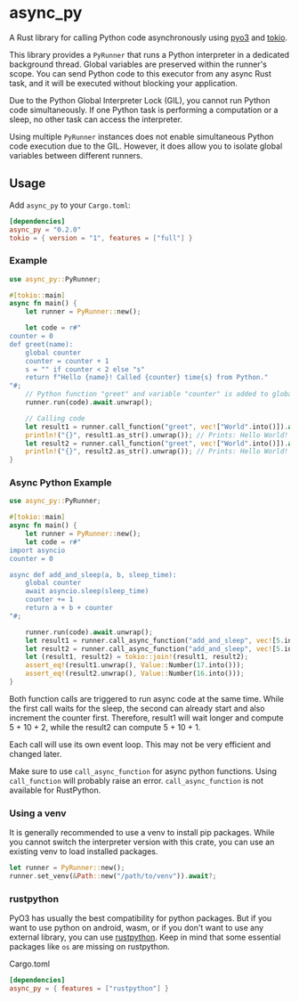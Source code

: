 # async_py

A Rust library for calling Python code asynchronously using [pyo3](https://github.com/PyO3/pyo3) and [tokio](https://tokio.rs/).

This library provides a `PyRunner` that runs a Python interpreter in a dedicated 
background thread. Global variables are preserved within the runner's scope. 
You can send Python code to this executor from any async Rust task, 
and it will be executed without blocking your application.

Due to the Python Global Interpreter Lock (GIL), you cannot run Python code simultaneously. If one Python
task is performing a computation or a sleep, no other task can access the interpreter.

Using multiple `PyRunner` instances does not enable simultaneous Python code execution due to the GIL. 
However, it does allow you to isolate global variables between different runners.

## Usage

Add `async_py` to your `Cargo.toml`:

```toml
[dependencies]
async_py = "0.2.0"
tokio = { version = "1", features = ["full"] }
```

### Example

```rust
use async_py::PyRunner;

#[tokio::main]
async fn main() {
    let runner = PyRunner::new();

    let code = r#"
counter = 0
def greet(name):
    global counter
    counter = counter + 1
    s = "" if counter < 2 else "s"
    return f"Hello {name}! Called {counter} time{s} from Python."
"#;
    // Python function "greet" and variable "counter" is added to globals
    runner.run(code).await.unwrap();

    // Calling code
    let result1 = runner.call_function("greet", vec!["World".into()]).await.unwrap();
    println!("{}", result1.as_str().unwrap()); // Prints: Hello World! Called 1 time from Python.
    let result2 = runner.call_function("greet", vec!["World".into()]).await.unwrap();
    println!("{}", result2.as_str().unwrap()); // Prints: Hello World! Called 2 times from Python.
}
```

### Async Python Example

```rust
use async_py::PyRunner;

#[tokio::main]
async fn main() {
    let runner = PyRunner::new();
    let code = r#"
import asyncio
counter = 0

async def add_and_sleep(a, b, sleep_time):
    global counter
    await asyncio.sleep(sleep_time)
    counter += 1
    return a + b + counter
"#;

    runner.run(code).await.unwrap();
    let result1 = runner.call_async_function("add_and_sleep", vec![5.into(), 10.into(), 1.into()]);
    let result2 = runner.call_async_function("add_and_sleep", vec![5.into(), 10.into(), 0.1.into()]);
    let (result1, result2) = tokio::join!(result1, result2);
    assert_eq!(result1.unwrap(), Value::Number(17.into()));
    assert_eq!(result2.unwrap(), Value::Number(16.into()));
}
```
Both function calls are triggered to run async code at the same time. While the first call waits for the sleep,
the second can already start and also increment the counter first. Therefore,
result1 will wait longer and compute 5 + 10 + 2, while the result2 can compute 5 + 10 + 1.

Each call will use its own event loop. This may not be very efficient and changed later.

Make sure to use `call_async_function` for async python functions. Using `call_function` will
probably raise an error. 
`call_async_function` is not available for RustPython.

### Using a venv
It is generally recommended to use a venv to install pip packages.
While you cannot switch the interpreter version with this crate, you can use an
existing venv to load installed packages.

```rust
let runner = PyRunner::new();
runner.set_venv(&Path::new("/path/to/venv")).await?;
```

### rustpython
PyO3 has usually the best compatibility for python packages.
But if you want to use python on android, wasm, or if you don't want to use any
external library, you can use [rustpython](https://github.com/RustPython/RustPython).
Keep in mind that some essential packages like `os` are missing on rustpython.

Cargo.toml
```toml
[dependencies]
async_py = { features = ["rustpython"] } 
```